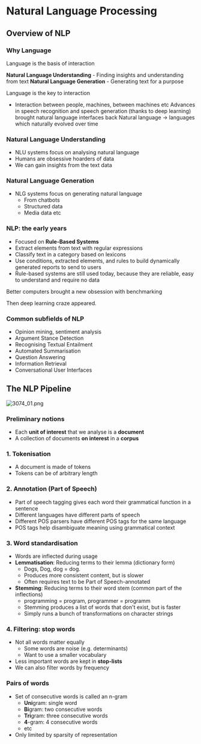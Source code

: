 # Natural Language Processing

## Overview of NLP
### Why Language
Language is the basis of interaction

**Natural Language Understanding** - Finding insights and understanding from text
**Natural Language Generation** - Generating text for a purpose

Language is the key to interaction
- Interaction between people, machines, between machines etc
Advances in speech recognition and speech generation (thanks to deep learning) brought natural language interfaces back
Natural language -> languages which naturally evolved over time

### Natural Language Understanding
- NLU systems focus on analysing natural language
- Humans are obsessive hoarders of data
- We can gain insights from the text data

### Natural Language Generation
- NLG systems focus on generating natural language
	- From chatbots
	- Structured data
	- Media data etc

### NLP: the early years
- Focused on **Rule-Based Systems**
- Extract elements from text with regular expressions
- Classify text in a category based on lexicons
- Use conditions, extracted elements, and rules to build dynamically generated reports to send to users
- Rule-based systems are still used today, because they are reliable, easy to understand and require no data

Better computers brought a new obsession with benchmarking

Then deep learning craze appeared. 

### Common subfields of NLP
- Opinion mining, sentiment analysis
- Argument Stance Detection
- Recognising Textual Entailment
- Automated Summarisation
- Question Answering
- Information Retrieval
- Conversational User Interfaces

## The NLP Pipeline

![3074_01.png](3074_01.png)
### Preliminary notions
- Each **unit of interest** that we analyse is a **document**
- A collection of documents **on interest** in a **corpus**
### 1. Tokenisation
- A document is made of tokens
- Tokens can be of arbitrary length

### 2. Annotation (Part of Speech)
- Part of speech tagging gives each word their grammatical function in a sentence
- Different languages have different parts of speech
- Different POS parsers have different POS tags for the same language
- POS tags help disambiguate meaning using grammatical context

### 3. Word standardisation
- Words are inflected during usage
- **Lemmatisation**: Reducing terms to their lemma (dictionary form)
	- Dogs, Dog, dog = dog.
	- Produces more consistent content, but is slower
	- Often requires text to be Part of Speech-annotated
- **Stemming**: Reducing terms to their word stem (common part of the inflections)
	- programming = program, programmer = programm
	- Stemming produces a list of words that don't exist, but is faster
	- Simply runs a bunch of transformations on character strings

### 4. Filtering: stop words
- Not all words matter equally
	- Some words are noise (e.g. determinants)
	- Want to use a smaller vocabulary
- Less important words are kept in **stop-lists**
- We can also filter words by frequency

### Pairs of words
- Set of consecutive words is called an n-gram
	- **Uni**gram: single word
	- **Bi**gram: two consecutive words
	- **Tri**gram: three consecutive words
	- **4**-gram: 4 consecutive words
	- etc
- Only limited by sparsity of representation